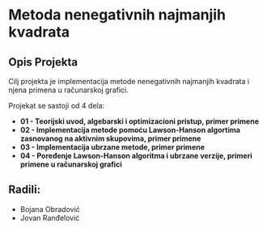 # Metoda nenegativnih najmanjih kvadrata

## Opis Projekta
Cilj projekta je implementacija metode nenegativnih najmanjih kvadrata i njena primena u računarskoj grafici.

Projekat se sastoji od 4 dela:
* **01 - Teorijski uvod, algebarski i optimizacioni pristup, primer primene**
* **02 - Implementacija metode pomoću Lawson-Hanson algortima zasnovanog na aktivnim skupovima, primer primene**
* **03 - Implementacija ubrzane metode, primer primene**
* **04 - Poređenje Lawson-Hanson algoritma i ubrzane verzije, primeri primene u računarskoj grafici**

## Radili:
* Bojana Obradović
* Jovan Ranđelović
